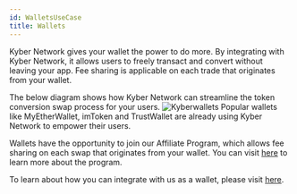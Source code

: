 ```yaml
---
id: WalletsUseCase
title: Wallets
---
```

Kyber Network gives your wallet the power to do more. By integrating with Kyber Network, it allows users to freely transact and convert without leaving your app. Fee sharing is applicable on each trade that originates from your wallet.

The below diagram shows how Kyber Network can streamline the token conversion swap process for your users.
![Kyberwallets](/uploads/kyberwallets.jpg "Kyberwallets")
Popular wallets like MyEtherWallet, imToken and TrustWallet are already using Kyber Network to empower their users.

Wallets have the opportunity to join our Affiliate Program, which allows fee sharing on each swap that originates from your wallet. You can visit [here](MiscellaneousGuide#affiliate-program) to learn more about the program.

To learn about how you can integrate with us as a wallet, please visit [here](WalletsGuide).
